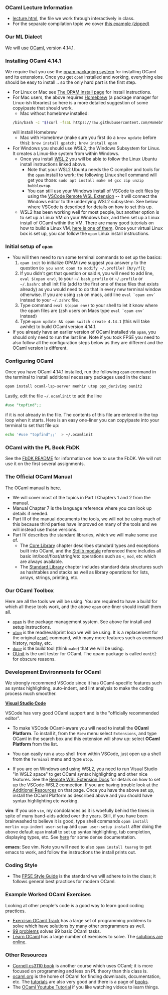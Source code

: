 ### OCaml Lecture Information

*   [lecture.html](lecture.html), the file we work through interactively in class.
*   For the separate compilation topic we cover [this example (zipped)](set-example.zip)

### Our ML Dialect

We will use [OCaml](http://ocaml.org), version 4.14.1.

### Installing OCaml 4.14.1

We require that you use the [opam packaging system](https://opam.ocaml.org) for installing OCaml and its extensions.  Once you get `opam` installed and working, everything else should be easy to install .. so the only hard part is the first step.

-  For Linux or Mac see [The OPAM install page](https://opam.ocaml.org/doc/Install.html) for install instructions. 
-  For Mac users, the above requires [Homebrew](https://brew.sh) (a package manager for Linux-ish libraries) so here is a more detailed suggestion of some copy/paste that should work.
	- Mac without homebrew installed:
    ```sh
    /bin/bash -c "$(curl -fsSL https://raw.githubusercontent.com/Homebrew/install/HEAD/install.sh)"
    ``` 
    will install Homebrew 
	- Mac with Homebrew (make sure you first do a `brew update` before this): `brew install gpatch; brew install opam`
-   For Windows you should use WSL2, the Windows Subsystem for Linux.  It creates a Linux-like system from within Windows.
    - Once you install [WSL 2](https://docs.microsoft.com/en-us/windows/wsl/) you will be able to follow the Linux Ubuntu install instructions linked above. 
       - Note that your WSL2 Ubuntu needs the C compiler and tools for the `opam` install to work; the following Linux shell command will get you those: `sudo apt install make m4 gcc zip unzip bubblewrap`.
       - You can still use your Windows install of VSCode to edit files by using the [VSCode Remote WSL Extension](https://docs.microsoft.com/en-us/windows/wsl/tutorials/wsl-vscode) -- it will connect the Windows editor to the underlying WSL2 subsystem.  See below where VSCode is described for details on how to set this up.
    -  WSL2 has been working well for most people, but another option is to set up a Linux VM on your Windows box, and then set up a Linux install of OCaml within the VM.  There are many good tutorials on how to build a Linux VM, [here is one of them](https://www.lifewire.com/run-ubuntu-within-windows-virtualbox-2202098).  Once your virtual Linux box is set up, you can follow the `opam` Linux install instructions.

### Initial setup of `opam`
- You will then need to run some terminal commands to set up the basics:
    1.  `opam init` to initialize OPAM (we suggest you answer `y` to the question `Do you want opam to modify ~/.profile? [N/y/f]`);
    2.  If you didn't get that question or said `N`, you will need to add line, `eval $(opam env)`, to your `~/.bash_profile` or `~/.profile` or `~/.bashrc` shell init file (add to the first one of these files that exists already) as you would need to do that in every new terminal window otherwise. If you are using `zsh` on macs, add line ``eval `opam env` `` instead to your `~/.zshrc` file. 
    3.  Type command `eval $(opam env)` to your shell to let it know where the opam files are (zsh users on Macs type ``eval `opam env` `` instead)       
    4. Type `opam update && opam switch create 4.14.1` (this will take awhile) to build OCaml version 4.14.1.
- If you already have an earlier version of OCaml installed via `opam`, you should only need to run the last line. Note if you took FPSE you need to also follow all the configuration steps below as they are different and the OCaml version is different.

### Configuring OCaml 

Once you have OCaml 4.14.1 installed, run the following `opam` command in the terminal to install additional necessary packages used in the class:
```bash
opam install ocaml-lsp-server menhir utop ppx_deriving ounit2
```

Lastly, edit the file `~/.ocamlinit` to add the line 
```ocaml
#use "topfind";;
```
if it is not already in the file.  The contents of this file are entered in the top loop when it starts.  Here is an easy one-liner you can copy/paste into your terminal to set that file up:
```sh
echo '#use "topfind";;'  > ~/.ocamlinit
```

### OCaml with the PL Book FbDK

See the [FbDK README](../book/dist/fbdk/README.md) for information on how to use the FbDK.  We will not use it on the first several assignments.

### The Official OCaml Manual

The OCaml manual is [here](https://ocaml.org/manual/).
* We will cover most of the topics in Part I Chapters 1 and 2 from the manual.
* Manual Chapter 7 is the language reference where you can look up details if needed. 
* Part III of the manual documents the tools, we will not be using much of this because third parties have improved on many of the tools and we will instead use those versions.
* Part IV describes the standard libraries, which we will make some use of. 
   -  The [Core Library](https://ocaml.org/manual/core.html) chapter describes standard types and exceptions built into OCaml, and the [Stdlib module](https://ocaml.org/api/Stdlib.html) referenced there includes all basic int/bool/float/string/etc operations such as `<`, `mod`, etc which are always available.
   -  The [Standard Library](https://ocaml.org/manual/stdlib.html) chapter includes standard data structures such as hashtables and stacks as well as library operations for lists, arrays, strings, printing, etc.

### Our OCaml Toolbox

Here are all the tools we will be using.  You are required to have a build for which all these tools work, and the above `opam` one-liner should install them all.

* [`opam`](https://opam.ocaml.org) is the package management system.  See above for install and setup instructions.
* [`utop`](https://opam.ocaml.org/blog/about-utop/) is the read/eval/print loop we will be using.  It is a replacement for the original [`ocaml`](http://caml.inria.fr/pub/docs/manual-ocaml/toplevel.html) command, with many more features such as command history, replay, etc.
* [`dune`](https://dune.build) is the build tool (think `make`) that we will be using.
* [OUnit](https://github.com/gildor478/ounit) is the unit tester for OCaml.  The opam package is called `ounit2` for obscure reasons.

### Development Environments for OCaml

We strongly recommend VSCode since it has OCaml-specific features such as syntax highlighting, auto-indent, and lint analysis to make the coding process much smoother.

**[Visual Studio Code](https://code.visualstudio.com)**

VSCode has very good OCaml support and is the "officially recommended editor". 

* To make VSCode OCaml-aware you will need to install the **OCaml Platform**.   To install it, from the `View` menu select `Extensions`, and type OCaml in the search box and this extension will show up: select **OCaml Platform** from the list.

* You can easily run a `utop` shell from within VSCode, just open up a shell from the `Terminal` menu and type `utop`.

* If you are on Windows and using WSL2, you need to run Visual Studio "in WSL2 space" to get OCaml syntax highlighting and other nice features. See the [Remote WSL Extension Docs](https://docs.microsoft.com/en-us/windows/wsl/tutorials/wsl-vscode) for details on how to set up the VSCode-WSL2 connection.  If you are having trouble look at the [Additional Resources](https://docs.microsoft.com/en-us/windows/wsl/tutorials/wsl-vscode#additional-resources) on that page.  Once you have the above set up, install the OCaml Platform as described above and you should have syntax highlighting etc working.

**vim**: If you use `vim`, my condolances as it is woefully behind the times in spite of many band-aids added over the years.  Still, if you have been brainwashed to believe it is good, type shell commands `opam install merlin ocp-indent user-setup` and `opam user-setup install` after doing the above  default `opam` install to set up syntax highlighting, tab completion, displaying types, etc. See [here](https://github.com/ocaml/merlin/blob/master/vim/merlin/doc/merlin.txt) for some dense documentation.

**emacs**: See vim. Note you will need to also `opam install tuareg` to get emacs to work, and follow the instructions the install prints out.

### Coding Style

* The [FPSE Style Guide](http://pl.cs.jhu.edu/fpse/style-guide.html) is the standard we will adhere to in the class; it follows general best practices for modern OCaml.

### Example Worked OCaml Exercises
Looking at other people's code is a good way to learn good coding practices.

* [Exercism OCaml Track](https://exercism.io/tracks/ocaml/exercises) has a large set of programming problems to solve which have solutions by many other programmers as well.
* [99 problems](https://ocaml.org/learn/tutorials/99problems.html) solves 99 basic OCaml tasks.
* [Learn OCaml](https://ocaml-sf.org/learn-ocaml-public/#activity%3Dexercises) has a large number of exercises to solve.  The [solutions are online](https://github.com/ocaml-sf/learn-ocaml-corpus/tree/master/exercises).

### Other Resources

* [Cornell cs3110 book](https://www.cs.cornell.edu/courses/cs3110/2020sp/textbook/) is another course which uses OCaml; it is more focused on programming and less on PL theory than this class is.
* [ocaml.org](http://ocaml.org) is the home of OCaml for finding downloads, documentation, etc. The [tutorials](http://ocaml.org/learn/tutorials/) are also very good and there is a page of [books](http://ocaml.org/learn/books.html).
* The [OCaml Youtube Tutorial](https://www.youtube.com/playlist?list=PLea0WJq13cnCef-3KSU3qWFge9OGUlKx1) if you like watching videos to learn things.

